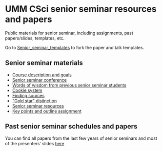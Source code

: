 # UMM CSci senior seminar resources and papers
Public materials for senior seminar, including assignments, past papers/slides, templates, etc. 

Go to [Senior_seminar_templates](https://github.com/UMM-CSci/Senior_seminar_templates) to fork the paper and talk templates.

## Senior seminar materials
   * [Course description and goals](resources/Description.md)
   * [Senior seminar conference](resources/Senior%20Smeminar%20conferences.md)
   * [Words of wisdom from previous senior seminar students](resources/Words%20of%20wisdom%20from%20past%20seniors.md) 
   * [Cookie system](resources/cookie%20resuources.md)
   * [Finding sources](resources/FindingSources.md)
   * ["Gold star" distinction](resources/Goldstardistinction.md)
   * [Senior seminar resources](resources/seniorsemresources.md)
   * [Key points and outline assignment](resources/Keypointsandpaperoutlines.md)

## Past senior seminar schedules and papers
You can find all papers from the last few years of senior seminars and most of the presenters' slides [here](seminars/)
